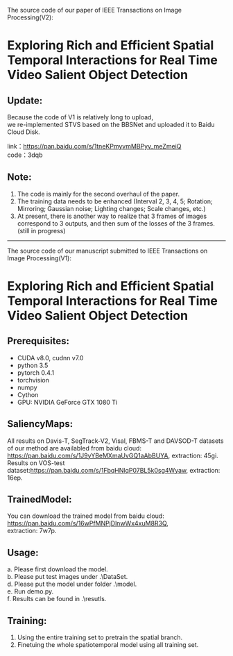 The source code of our paper of IEEE Transactions on Image Processing(V2):  

Exploring Rich and Efficient Spatial Temporal Interactions for Real Time Video Salient Object Detection  
===  
Update:  
---  
Because the code of V1 is relatively long to upload,   
we re-implemented STVS based on the BBSNet and uploaded it to Baidu Cloud Disk.   

link：https://pan.baidu.com/s/1tneKPmyvmMBPyv_meZmeiQ   
code：3dqb   

Note:  
---  
1. The code is mainly for the second overhaul of the paper.    
2. The training data needs to be enhanced (Interval 2, 3, 4, 5; Rotation; Mirroring; Gaussian noise; Lighting changes; Scale changes, etc.)  
3. At present, there is another way to realize that 3 frames of images correspond to 3 outputs, and then sum of the losses of the 3 frames.(still in progress)  

****
The source code of our manuscript submitted to IEEE Transactions on Image Processing(V1):   

Exploring Rich and Efficient Spatial Temporal Interactions for Real Time Video Salient Object Detection   
===
Prerequisites:
---
* CUDA v8.0, cudnn v7.0
* python 3.5
* pytorch 0.4.1
* torchvision
* numpy
* Cython
* GPU: NVIDIA GeForce GTX 1080 Ti

SaliencyMaps:
---
All results on Davis-T, SegTrack-V2, Visal, FBMS-T and DAVSOD-T datasets of our method are availabled from
baidu cloud: https://pan.baidu.com/s/1J9yYBeMXmaUvGQ1aAbBUYA, extraction: 45gi.  
Results on VOS-test dataset:https://pan.baidu.com/s/1FbqHNlqP07BL5k0sg4Wyaw, extraction: 16ep. 

TrainedModel:  
---
You can download the trained model from baidu cloud: https://pan.baidu.com/s/16wPfMNPjDlnwWx4xuM8R3Q,  
extraction: 7w7p.  

Usage:
---
a. Please first download the model.  
b. Please put test images under .\DataSet\.  
d. Please put the model under folder .\model\.  
e. Run demo.py.  
f. Results can be found in .\resutls\. 

Training:
---
1. Using the entire training set to pretrain the spatial branch.
2. Finetuing the whole spatiotemporal model using all training set.
